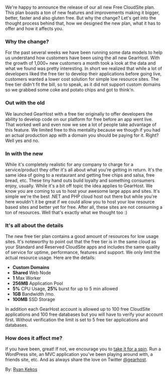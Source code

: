 We're happy to announce the release of our all new Free CloudSite plan. This plan boasts a ton of new features and improvements making it bigger, better, faster and also gluten free. But why the change? Let's get into the thought process behind that, how we designed the new plan, what it has to offer and how it affects you.

### Why the change?
For the past several weeks we have been running some data models to help us understand how customers have been using the all new GearHost. With the growth of 1,000+ new customers a month took a look at the data and what we found was pretty interesting. In short we realized that while a lot of developers liked the free tier to develop their applications before going live, customers wanted a lower cost solution for simple low resource sites. The free tier didn't fit the bill, so to speak, as it did not support custom domains so we grabbed some coke and potato chips and got to think'n.

### Out with the old
We launched GearHost with a free tier originally to offer developers the ability to develop code on our platform for free before an app went live. That worked well and even now we see a lot of people take advantage of this feature. We limited free to this mentality because we though if you had an actual production app with a domain you should be paying for it. Right? Well yes and no.

### In with the new
While it's completely realistic for any company to charge for a service/product they offer it's all about what you're getting in return. It's the same idea of going to a restaurant and getting free chips and salsa, free bread, etc. These tiny hand outs build loyalty and something consumers enjoy, usually. While it's a bit off topic the idea applies to GearHost. We know you are coming to us to host your awesome large apps and sites. It's simple we're the best .NET and PHP cloud host out there but while you're here wouldn't it be great if we could allow you to host your low resource based sites and better yet for free. After all, these sites are not consuming a ton of resources. Well that's exactly what we thought too :)

### It's all about the details
The new free tier plan contains a good amount of resources for low usage sites. It's noteworthy to point out that the free tier is in the same cloud as your Standard and Reserved CloudSite apps and includes the same quality of service for uptime, performance, features and support. We only limit the actual resource usage. Here are the details:

- **Custom Domains**
- **Shared** Web Node
- **1** Max Worker
- **256MB** Application Pool
- **5%** CPU Usage, **25%** burst for up to 5 min allowed
- **1GB** Bandwidth /mo.
- **100MB** SSD Storage

In addition each GearHost account is allowed up to 100 free CloudSite applications and 100 free databases but you will have to verify your account first. Without verification the limit is set to 5 free tier applications and databases.

### How does it affect me?
If you have been, great! If not, we encourage you to [take it for a spin](https://my.gearhost.com/account/signup). Run a WordPress site, an MVC application you've been playing around with, a friends site, etc. And as always share the love on Twitter [@gearhost](https://twitter.com/gearhost).

By: [Ryan Kekos](https://twitter.com/ryankekos)